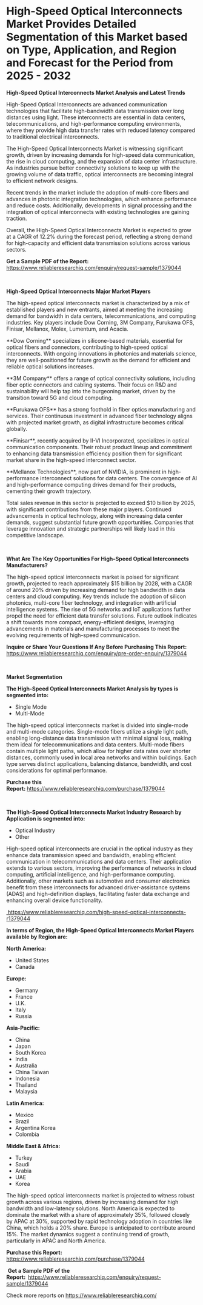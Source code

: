 <p><h1>High-Speed Optical Interconnects Market Provides Detailed Segmentation of this Market based on Type, Application, and Region and Forecast for the Period from 2025 - 2032</h1></p><p><strong>High-Speed Optical Interconnects Market Analysis and Latest Trends</strong></p>
<p><p>High-Speed Optical Interconnects are advanced communication technologies that facilitate high-bandwidth data transmission over long distances using light. These interconnects are essential in data centers, telecommunications, and high-performance computing environments, where they provide high data transfer rates with reduced latency compared to traditional electrical interconnects. </p><p>The High-Speed Optical Interconnects Market is witnessing significant growth, driven by increasing demands for high-speed data communication, the rise in cloud computing, and the expansion of data center infrastructure. As industries pursue better connectivity solutions to keep up with the growing volume of data traffic, optical interconnects are becoming integral to efficient network designs. </p><p>Recent trends in the market include the adoption of multi-core fibers and advances in photonic integration technologies, which enhance performance and reduce costs. Additionally, developments in signal processing and the integration of optical interconnects with existing technologies are gaining traction. </p><p>Overall, the High-Speed Optical Interconnects Market is expected to grow at a CAGR of 12.2% during the forecast period, reflecting a strong demand for high-capacity and efficient data transmission solutions across various sectors.</p></p>
<p><strong>Get a Sample PDF of the Report:&nbsp;</strong> <a href="https://www.reliableresearchiq.com/enquiry/request-sample/1379044?utm_campaign=99&utm_medium=2&utm_source=Github&utm_content=ia&utm_term=11032025&utm_id=high-speed-optical-interconnects">https://www.reliableresearchiq.com/enquiry/request-sample/1379044</a></p>
<p>&nbsp;</p>
<p><strong>High-Speed Optical Interconnects Major Market Players</strong></p>
<p><p>The high-speed optical interconnects market is characterized by a mix of established players and new entrants, aimed at meeting the increasing demand for bandwidth in data centers, telecommunications, and computing industries. Key players include Dow Corning, 3M Company, Furukawa OFS, Finisar, Mellanox, Molex, Lumentum, and Acacia.</p><p>**Dow Corning** specializes in silicone-based materials, essential for optical fibers and connectors, contributing to high-speed optical interconnects. With ongoing innovations in photonics and materials science, they are well-positioned for future growth as the demand for efficient and reliable optical solutions increases.</p><p>**3M Company** offers a range of optical connectivity solutions, including fiber optic connectors and cabling systems. Their focus on R&D and sustainability will help tap into the burgeoning market, driven by the transition toward 5G and cloud computing.</p><p>**Furukawa OFS** has a strong foothold in fiber optics manufacturing and services. Their continuous investment in advanced fiber technology aligns with projected market growth, as digital infrastructure becomes critical globally. </p><p>**Finisar**, recently acquired by II-VI Incorporated, specializes in optical communication components. Their robust product lineup and commitment to enhancing data transmission efficiency position them for significant market share in the high-speed interconnect sector.</p><p>**Mellanox Technologies**, now part of NVIDIA, is prominent in high-performance interconnect solutions for data centers. The convergence of AI and high-performance computing drives demand for their products, cementing their growth trajectory.</p><p>Total sales revenue in this sector is projected to exceed $10 billion by 2025, with significant contributions from these major players. Continued advancements in optical technology, along with increasing data center demands, suggest substantial future growth opportunities. Companies that leverage innovation and strategic partnerships will likely lead in this competitive landscape.</p></p>
<p>&nbsp;</p>
<p><strong>What Are The Key Opportunities For High-Speed Optical Interconnects Manufacturers?</strong></p>
<p><p>The high-speed optical interconnects market is poised for significant growth, projected to reach approximately $15 billion by 2028, with a CAGR of around 20% driven by increasing demand for high bandwidth in data centers and cloud computing. Key trends include the adoption of silicon photonics, multi-core fiber technology, and integration with artificial intelligence systems. The rise of 5G networks and IoT applications further propel the need for efficient data transfer solutions. Future outlook indicates a shift towards more compact, energy-efficient designs, leveraging advancements in materials and manufacturing processes to meet the evolving requirements of high-speed communication.</p></p>
<p><strong>Inquire or Share Your Questions If Any Before Purchasing This Report:</strong> <a href="https://www.reliableresearchiq.com/enquiry/pre-order-enquiry/1379044?utm_campaign=99&utm_medium=2&utm_source=Github&utm_content=ia&utm_term=11032025&utm_id=high-speed-optical-interconnects">https://www.reliableresearchiq.com/enquiry/pre-order-enquiry/1379044</a></p>
<p>&nbsp;</p>
<p><strong>Market Segmentation</strong></p>
<p><strong>The High-Speed Optical Interconnects Market Analysis by types is segmented into:</strong></p>
<p><ul><li>Single Mode</li><li>Multi-Mode</li></ul></p>
<p><p>The high-speed optical interconnects market is divided into single-mode and multi-mode categories. Single-mode fibers utilize a single light path, enabling long-distance data transmission with minimal signal loss, making them ideal for telecommunications and data centers. Multi-mode fibers contain multiple light paths, which allow for higher data rates over shorter distances, commonly used in local area networks and within buildings. Each type serves distinct applications, balancing distance, bandwidth, and cost considerations for optimal performance.</p></p>
<p><strong>Purchase this Report:&nbsp;</strong><a href="https://www.reliableresearchiq.com/purchase/1379044?utm_campaign=99&utm_medium=2&utm_source=Github&utm_content=ia&utm_term=11032025&utm_id=high-speed-optical-interconnects">https://www.reliableresearchiq.com/purchase/1379044</a></p>
<p>&nbsp;</p>
<p><strong>The High-Speed Optical Interconnects Market Industry Research by Application is segmented into:</strong></p>
<p><ul><li>Optical Industry</li><li>Other</li></ul></p>
<p><p>High-speed optical interconnects are crucial in the optical industry as they enhance data transmission speed and bandwidth, enabling efficient communication in telecommunications and data centers. Their application extends to various sectors, improving the performance of networks in cloud computing, artificial intelligence, and high-performance computing. Additionally, other markets such as automotive and consumer electronics benefit from these interconnects for advanced driver-assistance systems (ADAS) and high-definition displays, facilitating faster data exchange and enhancing overall device functionality.</p></p>
<p><a href="https://www.reliableresearchiq.com/high-speed-optical-interconnects-r1379044?utm_campaign=99&utm_medium=2&utm_source=Github&utm_content=ia&utm_term=11032025&utm_id=high-speed-optical-interconnects">&nbsp;https://www.reliableresearchiq.com/high-speed-optical-interconnects-r1379044</a></p>
<p><strong>In terms of Region, the High-Speed Optical Interconnects Market Players available by Region are:</strong></p>
<p>
    <p> <strong> North America: </strong>
        <ul>
            <li>United States</li>
            <li>Canada</li>
        </ul>
        </p> 
    <p> <strong> Europe: </strong>
        <ul>
            <li>Germany</li>
            <li>France</li>
            <li>U.K.</li>
            <li>Italy</li>
            <li>Russia</li>
        </ul>
        </p> 
    <p> <strong> Asia-Pacific: </strong>
        <ul>
            <li>China</li>
            <li>Japan</li>
            <li>South Korea</li>
            <li>India</li>
            <li>Australia</li>
            <li>China Taiwan</li>
            <li>Indonesia</li>
            <li>Thailand</li>
            <li>Malaysia</li>
        </ul>
        </p> 
    <p> <strong> Latin America: </strong>
        <ul>
            <li>Mexico</li>
            <li>Brazil</li>
            <li>Argentina Korea</li>
            <li>Colombia</li>
        </ul>
        </p> 
    <p> <strong> Middle East & Africa: </strong>
        <ul>
            <li>Turkey</li>
            <li>Saudi</li>
            <li>Arabia</li>
            <li>UAE</li>
            <li>Korea</li>
        </ul>
    </p>
    </p>
<p><p>The high-speed optical interconnects market is projected to witness robust growth across various regions, driven by increasing demand for high bandwidth and low-latency solutions. North America is expected to dominate the market with a share of approximately 35%, followed closely by APAC at 30%, supported by rapid technology adoption in countries like China, which holds a 20% share. Europe is anticipated to contribute around 15%. The market dynamics suggest a continuing trend of growth, particularly in APAC and North America.</p></p>
<p><strong>Purchase this Report: </strong><a href="https://www.reliableresearchiq.com/purchase/1379044?utm_campaign=99&utm_medium=2&utm_source=Github&utm_content=ia&utm_term=11032025&utm_id=high-speed-optical-interconnects">https://www.reliableresearchiq.com/purchase/1379044</a></p>
<p>&nbsp;<strong>Get a Sample PDF of the Report:&nbsp;&nbsp;</strong><a href="https://www.reliableresearchiq.com/enquiry/request-sample/1379044?utm_campaign=99&utm_medium=2&utm_source=Github&utm_content=ia&utm_term=11032025&utm_id=high-speed-optical-interconnects">https://www.reliableresearchiq.com/enquiry/request-sample/1379044</a></p>
<p><strong></strong></p>
<p>Check more reports on <a href="https://www.reliableresearchiq.com/?utm_campaign=99&utm_medium=2&utm_source=Github&utm_content=ia&utm_term=11032025&utm_id=high-speed-optical-interconnects">https://www.reliableresearchiq.com/</a></p>